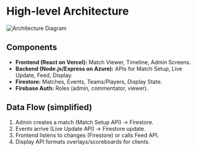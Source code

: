 # High-level Architecture

![Architecture Diagram](img/architecture.png)

## Components
- **Frontend (React on Vercel):** Match Viewer, Timeline, Admin Screens.
- **Backend (Node.js/Express on Azure):** APIs for Match Setup, Live Update, Feed, Display.
- **Firestore:** Matches, Events, Teams/Players, Display State.
- **Firebase Auth:** Roles (admin, commentator, viewer).

## Data Flow (simplified)
1. Admin creates a match (Match Setup API) → Firestore.
2. Events arrive (Live Update API) → Firestore update.
3. Frontend listens to changes (Firestore) or calls Feed API.
4. Display API formats overlays/scoreboards for clients.
